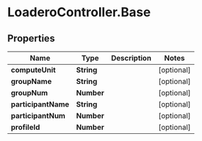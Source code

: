 # LoaderoController.Base

## Properties
Name | Type | Description | Notes
------------ | ------------- | ------------- | -------------
**computeUnit** | **String** |  | [optional] 
**groupName** | **String** |  | [optional] 
**groupNum** | **Number** |  | [optional] 
**participantName** | **String** |  | [optional] 
**participantNum** | **Number** |  | [optional] 
**profileId** | **Number** |  | [optional] 


